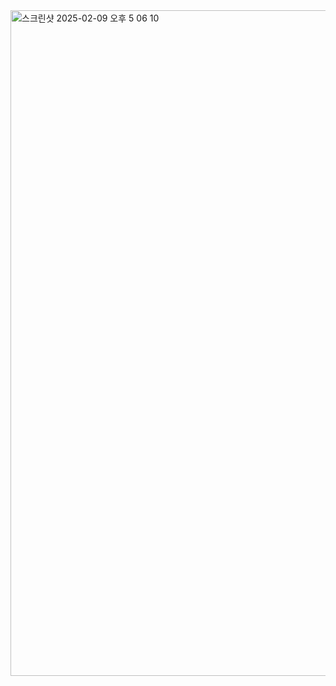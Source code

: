 
<img width="1065" alt="스크린샷 2025-02-09 오후 5 06 10" src="https://github.com/user-attachments/assets/0faa0c3d-eda7-4271-bc06-c7994d595d63" />
